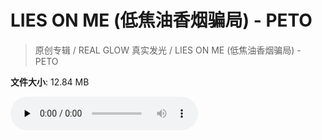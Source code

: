 # LIES ON ME (低焦油香烟骗局) - PETO

> 原创专辑 / REAL GLOW 真实发光 / LIES ON ME (低焦油香烟骗局) - PETO

**文件大小**: 12.84 MB

<audio preload="none" controls><source src="https://file.hsyhx.top/archive/原创专辑/REAL GLOW 真实发光/LIES ON ME (低焦油香烟骗局) - PETO.flac" type="audio/mpeg">🤔 您的浏览器不支持此音频格式</audio>